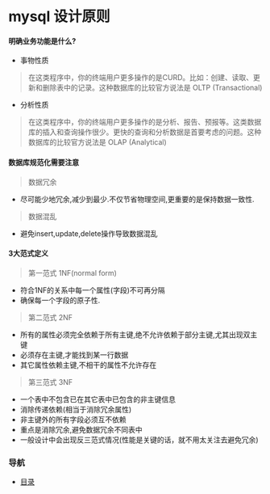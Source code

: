 # mysql 设计原则

#### 明确业务功能是什么?

- 事物性质
 >在这类程序中，你的终端用户更多操作的是CURD。比如：创建、读取、更新和删除表中的记录。这种数据库的比较官方说法是 OLTP (Transactional)
 
- 分析性质
 > 在这类程序中，你的终端用户更多操作的是分析、报告、预报等。这类数据库的插入和查询操作很少。更快的查询和分析数据是首要考虑的问题。这种数据库的比较官方说法是 OLAP (Analytical)
 
 
 #### 数据库规范化需要注意
 
 > 数据冗余
  - 尽可能少地冗余,减少到最少.不仅节省物理空间,更重要的是保持数据一致性.
  
 > 数据混乱
  - 避免insert,update,delete操作导致数据混乱
  
  
 #### 3大范式定义
 
 
 > 第一范式 1NF(normal form)
  - 符合1NF的关系中每一个属性(字段)不可再分隔
  - 确保每一个字段的原子性.
  
 > 第二范式 2NF
  - 所有的属性必须完全依赖于所有主键,绝不允许依赖于部分主键,尤其出现双主键
  - 必须存在主键,才能找到某一行数据
  - 其它属性依赖主键,不相干的属性不允许存在
  
 > 第三范式 3NF
  - 一个表中不包含已在其它表中已包含的非主键信息
  - 消除传递依赖(相当于消除冗余属性)
  - 非主键外的所有字段必须互不依赖
  - 重点是消除冗余,避免数据冗余不同表中
  - 一般设计中会出现反三范式情况(性能是关键的话，就不用太关注去避免冗余)


### 导航
- [目录](../README.md)